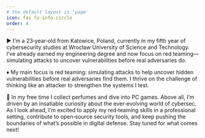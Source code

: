 ```yaml
---
# the default layout is 'page'
icon: fas fa-info-circle
order: 4
---
```

▶️ I’m a 23‑year‑old from Katowice, Poland, currently in my fifth year of cybersecurity studies at Wrocław University of Science and Technology. I’ve already earned my engineering degree and now focus on red teaming—simulating attacks to uncover vulnerabilities before real adversaries do.

♦️ My main focus is red teaming: simulating attacks to help uncover hidden vulnerabilities before real adversaries find them. I thrive on the challenge of thinking like an attacker to strengthen the systems I test.

🚀 In my free time I collect perfumes and dive into PC games. Above all, I’m driven by an insatiable curiosity about the ever‑evolving world of cybersec. As I look ahead, I’m excited to apply my red‑teaming skills in a professional setting, contribute to open‑source security tools, and keep pushing the boundaries of what’s possible in digital defense. Stay tuned for what comes next!

